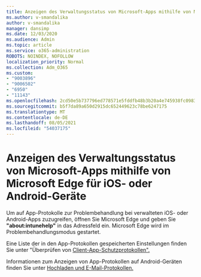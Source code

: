 ```yaml
---
title: Anzeigen des Verwaltungsstatus von Microsoft-Apps mithilfe von Microsoft Edge für iOS- oder Android-Geräte
ms.author: v-smandalika
author: v-smandalika
manager: dansimp
ms.date: 12/03/2020
ms.audience: Admin
ms.topic: article
ms.service: o365-administration
ROBOTS: NOINDEX, NOFOLLOW
localization_priority: Normal
ms.collection: Adm_O365
ms.custom:
- "9003896"
- "9006502"
- "6950"
- "11143"
ms.openlocfilehash: 2cd50e5b737796ed778571e5fddfb48b3b20a4e745938fc09836525a47ba2b72
ms.sourcegitcommit: b5f7da89a650d2915dc652449623c78be6247175
ms.translationtype: MT
ms.contentlocale: de-DE
ms.lasthandoff: 08/05/2021
ms.locfileid: "54037175"
---
```

# <a name="view-the-management-status-of-microsoft-apps-by-using-microsoft-edge-for-ios-or-android-devices"></a>Anzeigen des Verwaltungsstatus von Microsoft-Apps mithilfe von Microsoft Edge für iOS- oder Android-Geräte

Um auf App-Protokolle zur Problembehandlung bei verwalteten iOS- oder Android-Apps zuzugreifen, öffnen Sie Microsoft Edge und geben Sie **"about:intunehelp"** in das Adressfeld ein. Microsoft Edge wird im Problembehandlungsmodus gestartet.

Eine Liste der in den App-Protokollen gespeicherten Einstellungen finden Sie unter "Überprüfen von [Client-App-Schutzprotokollen".](/mem/intune/apps/app-protection-policy-settings-log)

Informationen zum Anzeigen von App-Protokollen auf Android-Geräten finden Sie unter [Hochladen und E-Mail-Protokollen.](/mem/intune/user-help/send-logs-to-your-it-admin-by-email-android)